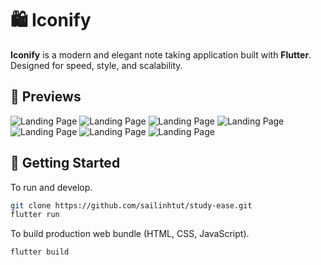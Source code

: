 # 🛍️ Iconify

**Iconify** is a modern and elegant note taking application built with **Flutter**. Designed for
speed, style, and scalability.

## 📸 Previews

![Landing Page](https://github.com/sailinhtut/iconify/blob/main/preview/1.jpg)
![Landing Page](https://github.com/sailinhtut/iconify/blob/main/preview/2.jpg)
![Landing Page](https://github.com/sailinhtut/iconify/blob/main/preview/3.jpg)
![Landing Page](https://github.com/sailinhtut/iconify/blob/main/preview/4.jpg)
![Landing Page](https://github.com/sailinhtut/iconify/blob/main/preview/5.jpg)
![Landing Page](https://github.com/sailinhtut/iconify/blob/main/preview/6.jpg)
![Landing Page](https://github.com/sailinhtut/iconify/blob/main/preview/7.jpg)


## 🚀 Getting Started

To run and develop.

```bash
git clone https://github.com/sailinhtut/study-ease.git
flutter run
```

To build production web bundle (HTML, CSS, JavaScript).

```bash
flutter build
```
